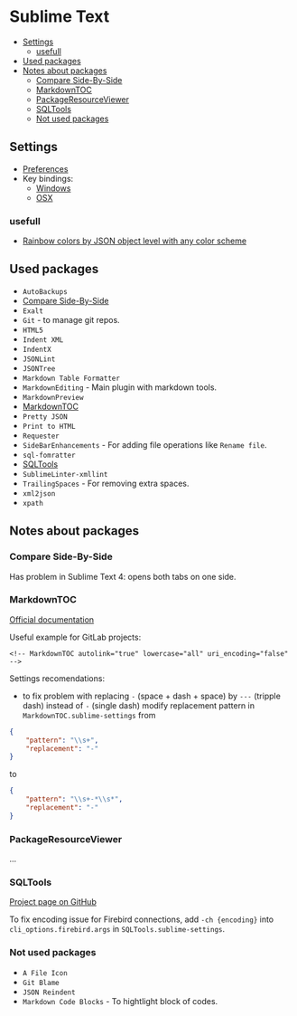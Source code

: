 # Sublime Text

<!-- MarkdownTOC autolink="true" lowercase="all" uri_encoding="false" -->

- [Settings](#settings)
    - [usefull](#usefull)
- [Used packages](#used-packages)
- [Notes about packages](#notes-about-packages)
    - [Compare Side-By-Side](#compare-side-by-side)
    - [MarkdownTOC](#markdowntoc)
    - [PackageResourceViewer](#packageresourceviewer)
    - [SQLTools](#sqltools)
    - [Not used packages](#not-used-packages)

<!-- /MarkdownTOC -->


## Settings

- [Preferences](https://github.com/atronah/configs/blob/master/sublime_text/Preferences.sublime-settings)
- Key bindings:
    - [Windows](https://github.com/atronah/configs/blob/master/sublime_text/Default%20(Windows).sublime-keymap)
    - [OSX](https://github.com/atronah/configs/blob/master/sublime_text/Default%20(OSX).sublime-keymap)


### usefull

- [Rainbow colors by JSON object level with any color scheme](https://forum.sublimetext.com/rainbow-colors-by-json-object-level-with-any-color-scheme/42968)



## Used packages

- `AutoBackups`
- [Compare Side-By-Side](#compare-side-by-side)
- `Exalt`
- `Git` - to manage git repos.
- `HTML5`
- `Indent XML`
- `IndentX`
- `JSONLint`
- `JSONTree`
- `Markdown Table Formatter`
- `MarkdownEditing` - Main plugin with markdown tools.
- `MarkdownPreview`
- [MarkdownTOC](#markdowntoc)
- `Pretty JSON`
- `Print to HTML`
- `Requester`
- `SideBarEnhancements` - For adding file operations like `Rename file`.
- `sql-fomratter`
- [SQLTools](#sqltools)
- `SublimeLinter-xmllint`
- `TrailingSpaces` - For removing extra spaces.
- `xml2json`
- `xpath`


## Notes about packages


### Compare Side-By-Side

Has problem in Sublime Text 4: opens both tabs on one side.


### MarkdownTOC

[Official documentation](https://packagecontrol.io/packages/MarkdownTOC)

Useful example for GitLab projects:

```
<!-- MarkdownTOC autolink="true" lowercase="all" uri_encoding="false" -->
```

Settings recomendations:

- to fix problem with replacing ` - ` (space + dash + space) by `---` (tripple dash) instead of `-` (single dash)
modify replacement pattern in `MarkdownTOC.sublime-settings` from

```json
{
    "pattern": "\\s+",
    "replacement": "-"
}
```

to

```json
{
    "pattern": "\\s+-*\\s*",
    "replacement": "-"
}
```


### PackageResourceViewer
...
### SQLTools

[Project page on GitHub](https://github.com/mtxr/SublimeText-SQLTools)

To fix encoding issue for Firebird connections,
add `-ch {encoding}` into `cli_options.firebird.args` in `SQLTools.sublime-settings`.



### Not used packages

- `A File Icon`
- `Git Blame`
- `JSON Reindent`
- `Markdown Code Blocks` - To hightlight block of codes.